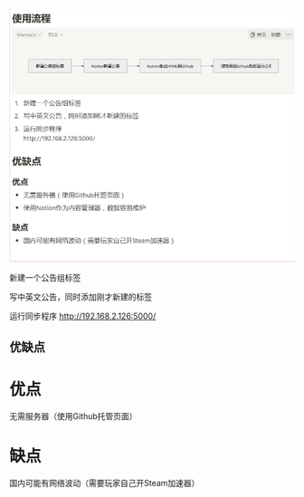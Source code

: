 ![image](https://raw.githubusercontent.com/VeewoGames/NA2Announcements/master/announcements/1.1/20250312_153633_546795976865509968.png)

新建一个公告组标签

写中英文公告，同时添加刚才新建的标签

运行同步程序
http://192.168.2.126:5000/

## 优缺点

# 优点

无需服务器（使用Github托管页面）

# 缺点

国内可能有网络波动（需要玩家自己开Steam加速器）


